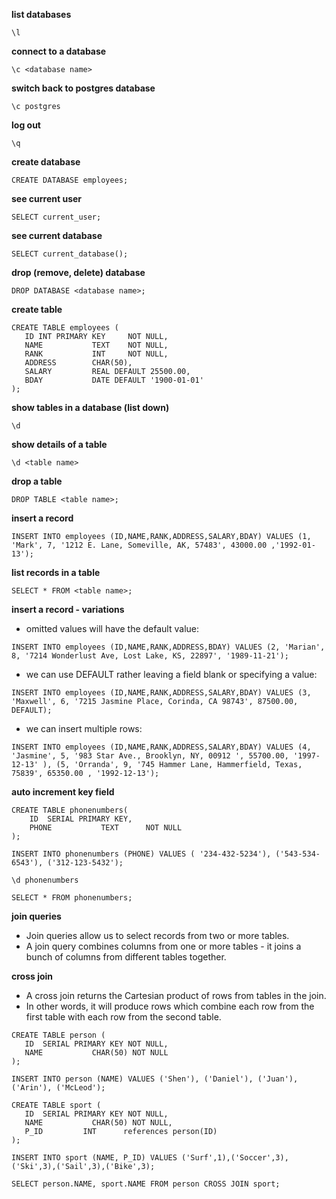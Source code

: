 **list databases**

```
\l
```
**connect to a database**

```
\c <database name>
```

**switch back to postgres database**

```
\c postgres
```

**log out**

```
\q
```

**create database**

```
CREATE DATABASE employees;
```

**see current user**

```
SELECT current_user;
```

**see current database**

```
SELECT current_database();
```

**drop (remove, delete) database**

```
DROP DATABASE <database name>;
```

**create table**

```
CREATE TABLE employees (
   ID INT PRIMARY KEY     NOT NULL,
   NAME           TEXT    NOT NULL,
   RANK           INT     NOT NULL,
   ADDRESS        CHAR(50),
   SALARY         REAL DEFAULT 25500.00,
   BDAY			  DATE DEFAULT '1900-01-01'
);
```

**show tables in a database (list down)**

```
\d
```

**show details of a table**

```
\d <table name>
```

**drop a table**

```
DROP TABLE <table name>;
```

**insert a record**

```
INSERT INTO employees (ID,NAME,RANK,ADDRESS,SALARY,BDAY) VALUES (1, 'Mark', 7, '1212 E. Lane, Someville, AK, 57483', 43000.00 ,'1992-01-13');
```

**list records in a table**

```
SELECT * FROM <table name>;
```

**insert a record - variations**

* omitted values will have the default value:

```
INSERT INTO employees (ID,NAME,RANK,ADDRESS,BDAY) VALUES (2, 'Marian', 8, '7214 Wonderlust Ave, Lost Lake, KS, 22897', '1989-11-21');
```

* we can use DEFAULT rather leaving a field blank or specifying a value:

```
INSERT INTO employees (ID,NAME,RANK,ADDRESS,SALARY,BDAY) VALUES (3, 'Maxwell', 6, '7215 Jasmine Place, Corinda, CA 98743', 87500.00, DEFAULT);
```

* we can insert multiple rows:

```
INSERT INTO employees (ID,NAME,RANK,ADDRESS,SALARY,BDAY) VALUES (4, 'Jasmine', 5, '983 Star Ave., Brooklyn, NY, 00912 ', 55700.00, '1997-12-13' ), (5, 'Orranda', 9, '745 Hammer Lane, Hammerfield, Texas, 75839', 65350.00 , '1992-12-13');
```


**auto increment key field**

```
CREATE TABLE phonenumbers(
	ID  SERIAL PRIMARY KEY,
	PHONE           TEXT      NOT NULL
);
```
```
INSERT INTO phonenumbers (PHONE) VALUES ( '234-432-5234'), ('543-534-6543'), ('312-123-5432');
```
```
\d phonenumbers
```
```
SELECT * FROM phonenumbers;
```

**join queries**

* Join queries allow us to select records from two or more tables.
* A join query combines columns from one or more tables - it joins a bunch of columns from different tables together.

**cross join**

* A cross join returns the Cartesian product of rows from tables in the join. 
* In other words, it will produce rows which combine each row from the first table with each row from the second table.

```
CREATE TABLE person (
   ID  SERIAL PRIMARY KEY NOT NULL,
   NAME           CHAR(50) NOT NULL
);
```

```
INSERT INTO person (NAME) VALUES ('Shen'), ('Daniel'), ('Juan'), ('Arin'), ('McLeod');
```

```
CREATE TABLE sport (
   ID  SERIAL PRIMARY KEY NOT NULL,
   NAME           CHAR(50) NOT NULL,
   P_ID         INT      references person(ID)
);
```

```
INSERT INTO sport (NAME, P_ID) VALUES ('Surf',1),('Soccer',3),('Ski',3),('Sail',3),('Bike',3);
```

```
SELECT person.NAME, sport.NAME FROM person CROSS JOIN sport;
```
